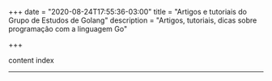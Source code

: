 +++
date = "2020-08-24T17:55:36-03:00"
title = "Artigos e tutoriais do Grupo de Estudos de Golang"
description = "Artigos, tutoriais, dicas sobre programação com a linguagem Go"

+++

content index

---
